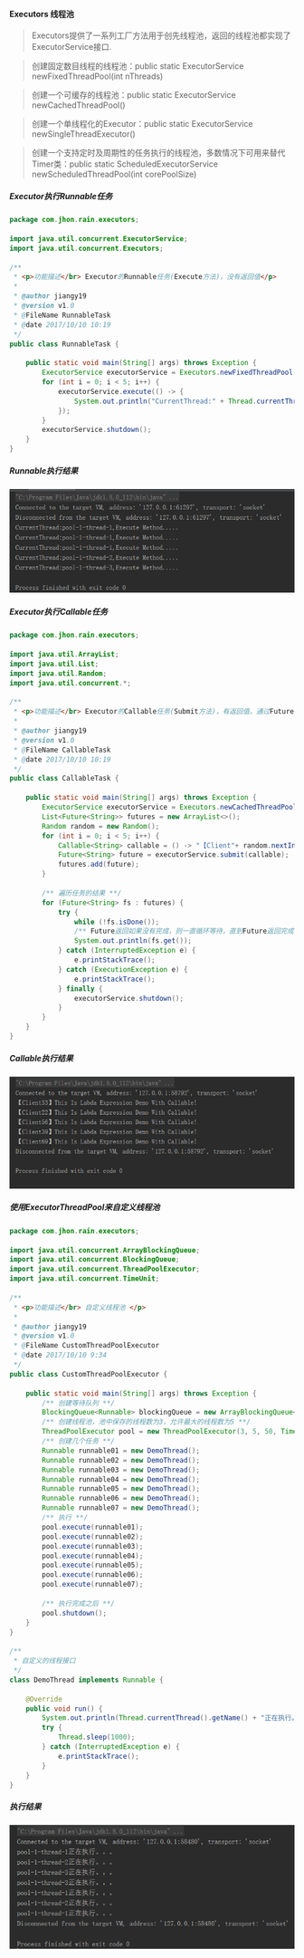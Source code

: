 #### Executors 线程池

> Executors提供了一系列工厂方法用于创先线程池，返回的线程池都实现了ExecutorService接口.

> 创建固定数目线程的线程池：public static ExecutorService newFixedThreadPool(int nThreads)

> 创建一个可缓存的线程池：public static ExecutorService newCachedThreadPool()

> 创建一个单线程化的Executor：public static ExecutorService newSingleThreadExecutor()

> 创建一个支持定时及周期性的任务执行的线程池，多数情况下可用来替代Timer类：public static ScheduledExecutorService newScheduledThreadPool(int corePoolSize)

##### Executor执行Runnable任务

```java
package com.jhon.rain.executors;

import java.util.concurrent.ExecutorService;
import java.util.concurrent.Executors;

/**
 * <p>功能描述</br> Executor的Runnable任务(Execute方法)，没有返回值</p>
 *
 * @author jiangy19
 * @version v1.0
 * @FileName RunnableTask
 * @date 2017/10/10 10:19
 */
public class RunnableTask {

	public static void main(String[] args) throws Exception {
		ExecutorService executorService = Executors.newFixedThreadPool(3);
		for (int i = 0; i < 5; i++) {
			executorService.execute(() -> {
				System.out.println("CurrentThread:" + Thread.currentThread().getName() + ",Execute Method.....");
			});
		}
		executorService.shutdown();
	}
}
```

##### Runnable执行结果
![Runnable执行结果](./src/resources/Runnable执行结果.png)

##### Executor执行Callable任务
```java
package com.jhon.rain.executors;

import java.util.ArrayList;
import java.util.List;
import java.util.Random;
import java.util.concurrent.*;

/**
 * <p>功能描述</br> Executor的Callable任务(Submit方法)，有返回值，通过Future来获取</p>
 *
 * @author jiangy19
 * @version v1.0
 * @FileName CallableTask
 * @date 2017/10/10 10:19
 */
public class CallableTask {

	public static void main(String[] args) throws Exception {
		ExecutorService executorService = Executors.newCachedThreadPool();
		List<Future<String>> futures = new ArrayList<>();
		Random random = new Random();
		for (int i = 0; i < 5; i++) {
			Callable<String> callable = () -> "【Client"+ random.nextInt(100)+"】This Is Labda Expression Demo With Callable!";
			Future<String> future = executorService.submit(callable);
			futures.add(future);
		}

		/** 遍历任务的结果 **/
		for (Future<String> fs : futures) {
			try {
				while (!fs.isDone());
				/** Future返回如果没有完成，则一直循环等待，直到Future返回完成 **/
				System.out.println(fs.get());
			} catch (InterruptedException e) {
				e.printStackTrace();
			} catch (ExecutionException e) {
				e.printStackTrace();
			} finally {
				executorService.shutdown();
			}
		}
	}
}
```

##### Callable执行结果
![Callable执行结果](./src/resources/Callable执行结果.png)


##### 使用ExecutorThreadPool来自定义线程池
```java
package com.jhon.rain.executors;

import java.util.concurrent.ArrayBlockingQueue;
import java.util.concurrent.BlockingQueue;
import java.util.concurrent.ThreadPoolExecutor;
import java.util.concurrent.TimeUnit;

/**
 * <p>功能描述</br> 自定义线程池 </p>
 *
 * @author jiangy19
 * @version v1.0
 * @FileName CustomThreadPoolExecutor
 * @date 2017/10/10 9:34
 */
public class CustomThreadPoolExecutor {

	public static void main(String[] args) throws Exception {
		/** 创建等待队列 **/
		BlockingQueue<Runnable> blockingQueue = new ArrayBlockingQueue<Runnable>(20);
		/** 创建线程池，池中保存的线程数为3，允许最大的线程数为5 **/
		ThreadPoolExecutor pool = new ThreadPoolExecutor(3, 5, 50, TimeUnit.SECONDS, blockingQueue);
		/** 创建几个任务 **/
		Runnable runnable01 = new DemoThread();
		Runnable runnable02 = new DemoThread();
		Runnable runnable03 = new DemoThread();
		Runnable runnable04 = new DemoThread();
		Runnable runnable05 = new DemoThread();
		Runnable runnable06 = new DemoThread();
		Runnable runnable07 = new DemoThread();
		/** 执行 **/
		pool.execute(runnable01);
		pool.execute(runnable02);
		pool.execute(runnable03);
		pool.execute(runnable04);
		pool.execute(runnable05);
		pool.execute(runnable06);
		pool.execute(runnable07);

		/** 执行完成之后 **/
		pool.shutdown();
	}
}

/**
 * 自定义的线程接口
 */
class DemoThread implements Runnable {

	@Override
	public void run() {
		System.out.println(Thread.currentThread().getName() + "正在执行。。。");
		try {
			Thread.sleep(1000);
		} catch (InterruptedException e) {
			e.printStackTrace();
		}
	}
}
```

##### 执行结果
![执行结果](./src/resources/Executors使用执行结果.png)